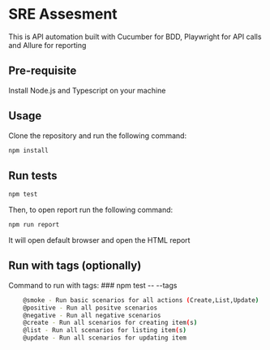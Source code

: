 # SRE Assesment
This is API automation built with Cucumber for BDD, Playwright for API calls and Allure for reporting

## Pre-requisite
Install Node.js and Typescript on your machine

## Usage

Clone the repository and run the following command:

```sh
npm install
```

## Run tests

```sh
npm test
```

Then, to open report run the following command:

```sh
npm run report
```

It will open default browser and open the HTML report


## Run with tags (optionally)

Command to run with tags: ### npm test -- --tags <tagname>    

```sh
    @smoke - Run basic scenarios for all actions (Create,List,Update)
    @positive - Run all positve scenarios
    @negative - Run all negative scenarios
    @create - Run all scenarios for creating item(s)
    @list - Run all scenarios for listing item(s)
    @update - Run all scenarios for updating item
```
